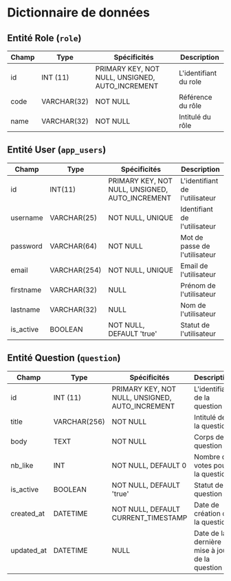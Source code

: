 # Dictionnaire de données

## Entité Role (`role`)

|Champ|Type|Spécificités|Description|
|-|-|-|-|
| id | INT (11)| PRIMARY KEY, NOT NULL, UNSIGNED, AUTO_INCREMENT | L'identifiant du role |
| code | VARCHAR(32) | NOT NULL | Référence du rôle |
| name | VARCHAR(32) | NOT NULL | Intitulé du rôle |

## Entité User (`app_users`)

|Champ|Type|Spécificités|Description|
|-|-|-|-|
| id | INT(11) | PRIMARY KEY, NOT NULL, UNSIGNED, AUTO_INCREMENT | L'identifiant de l'utilisateur |
| username | VARCHAR(25) | NOT NULL, UNIQUE | Identifiant de l'utilisateur |
| password | VARCHAR(64) | NOT NULL | Mot de passe de l'utilisateur |
| email | VARCHAR(254) | NOT NULL, UNIQUE | Email de l'utilisateur |
| firstname | VARCHAR(32) | NULL | Prénom de l'utilisateur |
| lastname | VARCHAR(32) | NULL | Nom de l'utilisateur |
| is_active | BOOLEAN | NOT NULL, DEFAULT 'true' | Statut de l'utilisateur |

## Entité Question (`question`)

|Champ|Type|Spécificités|Description|
|-|-|-|-|
| id | INT (11)| PRIMARY KEY, NOT NULL, UNSIGNED, AUTO_INCREMENT | L'identifiant de la question |
| title | VARCHAR(256) | NOT NULL | Intitulé de la question |
| body | TEXT | NOT NULL | Corps de la question |
| nb_like | INT | NOT NULL, DEFAULT 0 | Nombre de votes pour la question |
| is_active | BOOLEAN | NOT NULL, DEFAULT 'true' | Statut de la question |
| created_at | DATETIME | NOT NULL, DEFAULT CURRENT_TIMESTAMP | Date de création de la question |
| updated_at | DATETIME | NULL | Date de la dernière mise à jour de la question |
